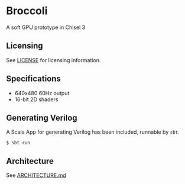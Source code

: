 # Broccoli
A soft GPU prototype in Chisel 3

## **Licensing**
See [LICENSE](./LICENSE) for licensing information.

## Specifications
- 640x480 60Hz output
- 16-bit 2D shaders

## Generating Verilog
A Scala App for generating Verilog has been included, runnable by `sbt`.
```shell
$ sbt run
```

## Architecture
See [ARCHITECTURE.md](./ARCHITECTURE.md)
